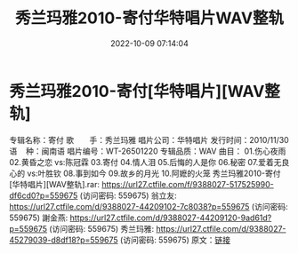 ﻿---
title: 秀兰玛雅2010-寄付华特唱片WAV整轨
date: 2022-10-09 07:14:04
categories: WAV车载音乐、镜像
tags: 华语中文
---
# 秀兰玛雅2010-寄付[华特唱片][WAV整轨]

专辑名称：寄付
歌　　手：秀兰玛雅
唱片公司：华特唱片
发行时间：2010/11/30
语    种：闽南语
唱片编号：WT-26501220
专辑品质：WAV
曲目：
01.伤心夜雨
02.黄昏之恋 vs:陈冠霖
03.寄付
04.情人泪
05.后悔的人是你
06.秘密
07.爱着无良心的 vs:叶胜钦
08.事到如今
09.故乡的月光
10.阿嬷的火笼
秀兰玛雅2010-寄付[华特唱片][WAV整轨].rar: https://url27.ctfile.com/f/9388027-517525990-df6cd0?p=559675
(访问密码: 559675)
翁立友: https://url27.ctfile.com/d/9388027-44209102-7c8038?p=559675
(访问密码: 559675)
謝金燕: https://url27.ctfile.com/d/9388027-44209120-9ad61d?p=559675
(访问密码: 559675)
秀兰玛雅: https://url27.ctfile.com/d/9388027-45279039-d8df18?p=559675
(访问密码: 559675)
原文：[链接](https://blog.sina.com.cn/s/blog_1647c7e7601030zts.html)